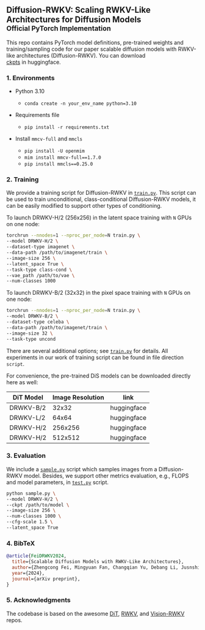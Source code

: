 ## Diffusion-RWKV: Scaling RWKV-Like Architectures for Diffusion Models <br><sub>Official PyTorch Implementation</sub>

This repo contains PyTorch model definitions, pre-trained weights and training/sampling code for our paper scalable diffusion models with RWKV-like architectures (Diffusion-RWKV). You can download  
[ckpts](https://huggingface.co/feizhengcong/Diffusion-RWKV) in huggingface. 




### 1. Environments

- Python 3.10
  - `conda create -n your_env_name python=3.10`

- Requirements file
  - `pip install -r requirements.txt`

- Install ``mmcv-full`` and ``mmcls``
  - `pip install -U openmim`
  - `mim install mmcv-full==1.7.0`
  - `pip install mmcls==0.25.0`


### 2. Training

We provide a training script for Diffusion-RWKV in [`train.py`](train.py). This script can be used to train unconditional, class-conditional Diffusion-RWKV models, it can be easily modified to support other types of conditioning. 

To launch DRWKV-H/2 (256x256) in the latent space training with `N` GPUs on one node:

```bash
torchrun --nnodes=1 --nproc_per_node=N train.py \
--model DRWKV-H/2 \
--dataset-type imagenet \
--data-path /path/to/imagenet/train \
--image-size 256 \
--latent_space True \
--task-type class-cond \
--vae_path /path/to/vae \
--num-classes 1000 
```

To launch DRWKV-B/2 (32x32) in the pixel space training with `N` GPUs on one node:
```bash
torchrun --nnodes=1 --nproc_per_node=N train.py \
--model DRWKV-B/2 \
--dataset-type celeba \
--data-path /path/to/imagenet/train \
--image-size 32 \
--task-type uncond 
```



There are several additional options; see [`train.py`](train.py) for details. 
All experiments in our work of training script can be found in file direction `script`. 


For convenience, the pre-trained DiS models can be downloaded directly here as well:

| DiT Model     | Image Resolution | link | 
|---------------|------------------|---------|
| DRWKV-B/2 | 32x32          | huggingface  | 
| DRWKV-L/2 | 64x64          | huggingface  | 
| DRWKV-H/2 | 256x256          | huggingface  | 
| DRWKV-H/2 | 512x512          |  huggingface  | 

### 3. Evaluation

We include a [`sample.py`](sample.py) script which samples images from a Diffusion-RWKV model. Besides, we support other metrics evaluation, e.g., FLOPS and model parameters, in [`test.py`](test.py) script. 

```bash
python sample.py \
--model DRWKV-H/2 \
--ckpt /path/to/model \
--image-size 256 \
--num-classes 1000 \
--cfg-scale 1.5 \
--latent_space True
```

### 4. BibTeX

```bibtex
@article{FeiDRWKV2024,
  title={Scalable Diffusion Models with RWKV-Like Architectures},
  author={Zhengcong Fei, Mingyuan Fan, Changqian Yu, Debang Li, Jusnshi Huang},
  year={2024},
  journal={arXiv preprint},
}
```
### 5. Acknowledgments

The codebase is based on the awesome [DiT](https://github.com/facebookresearch/DiT), [RWKV](https://github.com/BlinkDL/RWKV-LM), and [Vision-RWKV](https://github.com/OpenGVLab/Vision-RWKV) repos. 


